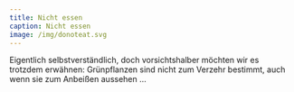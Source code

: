 ```yaml
---
title: Nicht essen
caption: Nicht essen
image: /img/donoteat.svg
---
```



Eigentlich selbstverst&auml;ndlich, doch vorsichtshalber m&ouml;chten wir es trotzdem erw&auml;hnen: Gr&uuml;npflanzen sind nicht zum Verzehr bestimmt, auch wenn sie zum Anbei&szlig;en aussehen …